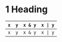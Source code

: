 ﻿# 1 Heading

**`x`** | **`y`** | **`x & y`** | **`x \| y`**
------- | ------- | ------- | -------
`x`  | `y`  | `x & y`  | `x \| y`
